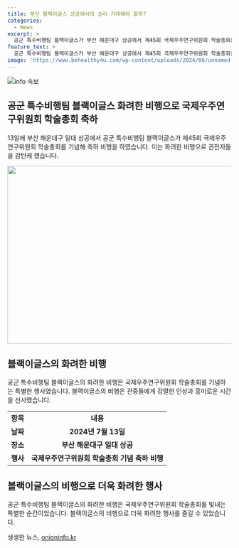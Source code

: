 ```yaml
---
title: 부산 블랙이글스 상공에서의 승리 기대해야 할까?
categories:
  - News
excerpt: >
  공군 특수비행팀 블랙이글스가 부산 해운대구 상공에서 제45회 국제우주연구위원회 학술총회를 기념해 축하 비행을 펼쳤다. 최신 비행기와 고도의 기술력으로 시선을 사로잡았다.
feature_text: >
  공군 특수비행팀 블랙이글스가 부산 해운대구 상공에서 제45회 국제우주연구위원회 학술총회를 기념해 축하 비행을 펼쳤다. 최신 비행기와 고도의 기술력으로 시선을 사로잡았다.
image: 'https://www.behealthy4u.com/wp-content/uploads/2024/06/unnamed-file.png'
---
```


<p><img src="https://www.behealthy4u.com/wp-content/uploads/2024/06/unnamed-file.png" alt="info 속보" /></p>

<h2 data-ke-size="size26">공군 특수비행팀 블랙이글스 화려한 비행으로 국제우주연구위원회 학술총회 축하</h2>

<p data-ke-size="size16">13일에 부산 해운대구 일대 상공에서 공군 특수비행팀 블랙이글스가 제45회 국제우주연구위원회 학술총회를 기념해 축하 비행을 하였습니다. 이는 화려한 비행으로 관전자들을 감탄케 했습니다.</p>

<p><img src="https://www.news1.kr/photos/view/2024/07/13/PHOTO_20240713_192514_79021.jpg" width="600" height="400"></p>

<h2 data-ke-size="size26">블랙이글스의 화려한 비행</h2>

<p data-ke-size="size16">공군 특수비행팀 블랙이글스의 화려한 비행은 국제우주연구위원회 학술총회를 기념하는 특별한 행사였습니다. 블랙이글스의 비행은 관중들에게 강렬한 인상과 흥미로운 시간을 선사했습니다.</p>

<table>
  <tr>
    <td style="text-align: center; height: 17px;"><b>항목</b></td>
    <td style="text-align: center; height: 17px;"><b>내용</b></td>
  </tr>
  <tr>
    <td style="text-align: center; height: 17px;"><b>날짜</b></td>
    <td style="text-align: center; height: 17px;"><b>2024년 7월 13일</b></td>
  </tr>
  <tr>
    <td style="text-align: center; height: 17px;"><b>장소</b></td>
    <td style="text-align: center; height: 17px;"><b>부산 해운대구 일대 상공</b></td>
  </tr>
  <tr>
    <td style="text-align: center; height: 17px;"><b>행사</b></td>
    <td style="text-align: center; height: 17px;"><b>국제우주연구위원회 학술총회 기념 축하 비행</b></td>
  </tr>
</table>

<h2 data-ke-size="size26">블랙이글스의 비행으로 더욱 화려한 행사</h2>

<p data-ke-size="size16">공군 특수비행팀 블랙이글스의 화려한 비행은 국제우주연구위원회 학술총회를 빛내는 특별한 순간이었습니다. 블랙이글스의 비행으로 더욱 화려한 행사를 즐길 수 있었습니다.</p>
생생한 뉴스, <a href="https://onioninfo.kr" rel="dofollow">onioninfo.kr</a>


